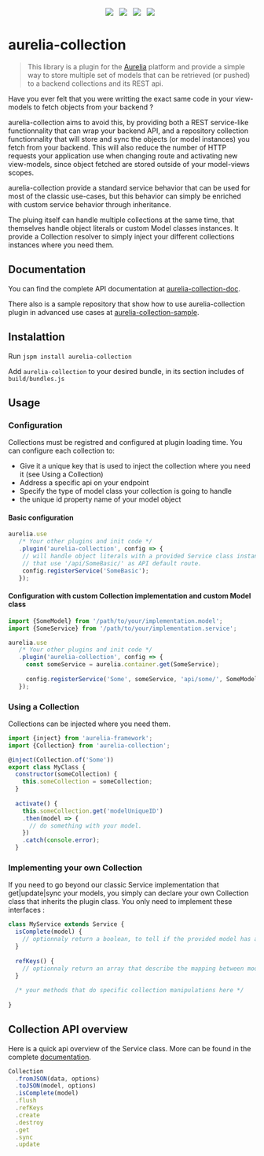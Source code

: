 <p align="center">
    <a href="https://travis-ci.org/atomictech/aurelia-collection" align="center"><img src="https://travis-ci.org/atomictech/aurelia-collection.svg?branch=master"></a>&nbsp;&nbsp;
    <a href="https://coveralls.io/github/atomictech/aurelia-collection?branch=master"><img src="https://coveralls.io/repos/github/atomictech/aurelia-collection/badge.svg?branch=master"></a>&nbsp;&nbsp;
    <a href="https://www.npmjs.com/package/aurelia-collection"><img src="https://img.shields.io/npm/v/npm.svg"></a>&nbsp;&nbsp;
    <a href="https://raw.githubusercontent.com/atomictech/aurelia-collection/master/LICENSE" alt="License"><img src="https://img.shields.io/badge/license-MIT-blue.svg"></a>&nbsp;&nbsp;
</p>

# aurelia-collection

> This library is a plugin for the [Aurelia](http://www.aurelia.io/) platform and provide a simple way to store multiple set of models that can be retrieved (or pushed) to a backend collections and its REST api.

Have you ever felt that you were writting the exact same code in your view-models to fetch objects from your backend ?

aurelia-collection aims to avoid this, by providing both a REST service-like functionnality that can wrap your backend API, and a repository collection functionnality that will store and sync the objects (or model instances) you fetch from your backend. This will also reduce the number of HTTP requests your application use when changing route and activating new view-models, since object fetched are stored outside of your model-views scopes.

aurelia-collection provide a standard service behavior that can be used for most of the classic use-cases, but this behavior can simply be enriched with custom service behavior through inheritance.

The pluing itself can handle multiple collections at the same time, that themselves handle object literals or custom Model classes instances. It provide a Collection resolver to simply inject your different collections instances where you need them.

## Documentation

You can find the complete API documentation at [aurelia-collection-doc](http://aurelia-collection-doc.atomictech.io).

There also is a sample repository that show how to use aurelia-collection plugin in advanced use cases at [aurelia-collection-sample](http://github.com/atomictech/aurelia-collection-sample/).

## Instalattion

Run `jspm install aurelia-collection`

Add `aurelia-collection` to your desired bundle, in its section includes of `build/bundles.js`

## Usage

### Configuration

Collections must be registred and configured at plugin loading time. 
You can configure each collection to:
* Give it a unique key that is used to inject the collection where you need it (see Using a Collection)
* Address a specific api on your endpoint
* Specify the type of model class your collection is going to handle
* the unique id property name of your model object

#### Basic configuration

```js
aurelia.use
   /* Your other plugins and init code */
   .plugin('aurelia-collection', config => {
    // will handle object literals with a provided Service class instance, 
    // that use '/api/SomeBasic/' as API default route.
    config.registerService('SomeBasic');
   });
```

#### Configuration with custom Collection implementation and custom Model class

```js
import {SomeModel} from '/path/to/your/implementation.model';
import {SomeService} from '/path/to/your/implementation.service';

aurelia.use
   /* Your other plugins and init code */
   .plugin('aurelia-collection', config => {
     const someService = aurelia.container.get(SomeService);
     
     config.registerService('Some', someService, 'api/some/', SomeModel);
   });
```

### Using a Collection

Collections can be injected where you need them.

```js
import {inject} from 'aurelia-framework';
import {Collection} from 'aurelia-collection';

@inject(Collection.of('Some'))
export class MyClass {
  constructor(someCollection) {
    this.someCollection = someCollection;
  }
  
  activate() {
    this.someCollection.get('modelUniqueID')
    .then(model => {
      // do something with your model.
    })
    .catch(console.error);
  }
```

### Implementing your own Collection

If you need to go beyond our classic Service implementation that get|update|sync your models, you simply can declare your own Collection class that inherits the plugin class. You only need to implement these interfaces :

```js
class MyService extends Service {
  isComplete(model) {
    // optionnaly return a boolean, to tell if the provided model has all its field populated.
  }
  
  refKeys() {
    // optionnaly return an array that describe the mapping between model backend attribute names and frontend attribute names.
  }
  
  /* your methods that do specific collection manipulations here */
  
}
```

## Collection API overview 

Here is a quick api overview of the Service class. More can be found in the complete [documentation](http://aurelia-collection-doc.atomictech.io).

```js
Collection
  .fromJSON(data, options)
  .toJSON(model, options)
  .isComplete(model)
  .flush
  .refKeys
  .create
  .destroy
  .get
  .sync
  .update
```

